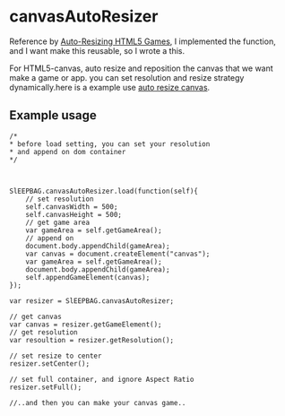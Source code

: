 canvasAutoResizer
=================
Reference by [Auto-Resizing HTML5 Games](http://www.html5rocks.com/en/tutorials/casestudies/gopherwoord-studios-resizing-html5-games/), I implemented the function, and I want make this reusable, so I wrote a this.

For HTML5-canvas, auto resize and reposition the canvas that we want make a game or app.
you can set resolution and resize strategy dynamically.here is a example use [auto resize canvas]( http://gurintara.com/project/canvasAutoResizer/test/).

## Example  usage
	/*
	* before load setting, you can set your resolution
	* and append on dom container
	*/

	

	SlEEPBAG.canvasAutoResizer.load(function(self){
		// set resolution
		self.canvasWidth = 500;
		self.canvasHeight = 500;
		// get game area 
		var gameArea = self.getGameArea();
		// append on 
		document.body.appendChild(gameArea);
		var canvas = document.createElement("canvas");
		var gameArea = self.getGameArea();
		document.body.appendChild(gameArea);
		self.appendGameElement(canvas);
	});
	
	var resizer = SlEEPBAG.canvasAutoResizer;

	// get canvas
	var canvas = resizer.getGameElement();
	// get resolution
	var resoultion = resizer.getResolution();
	
	// set resize to center 
	resizer.setCenter();
	
	// set full container, and ignore Aspect Ratio
	resizer.setFull();
	
	//..and then you can make your canvas game..
